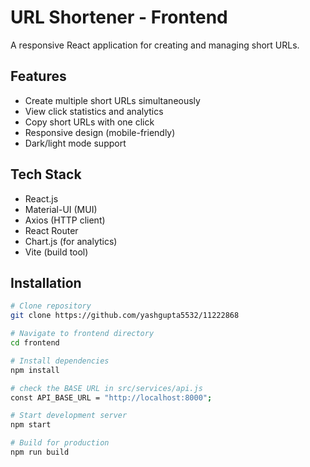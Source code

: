 # URL Shortener - Frontend

A responsive React application for creating and managing short URLs.

## Features

- Create multiple short URLs simultaneously
- View click statistics and analytics
- Copy short URLs with one click
- Responsive design (mobile-friendly)
- Dark/light mode support

## Tech Stack

- React.js
- Material-UI (MUI)
- Axios (HTTP client)
- React Router
- Chart.js (for analytics)
- Vite (build tool)

## Installation

```bash
# Clone repository
git clone https://github.com/yashgupta5532/11222868

# Navigate to frontend directory
cd frontend

# Install dependencies
npm install

# check the BASE URL in src/services/api.js
const API_BASE_URL = "http://localhost:8000"; 

# Start development server
npm start

# Build for production
npm run build
```
